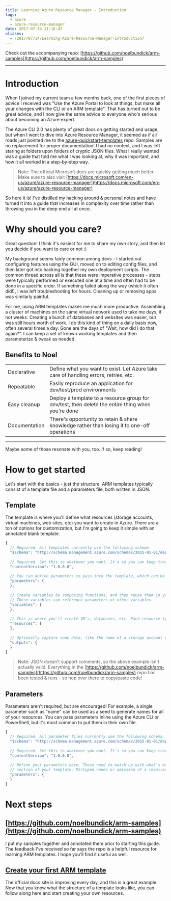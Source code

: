 ```yaml
---
title: Learning Azure Resource Manager - Introduction
tags:
  - azure
  - azure-resource-manager
date: 2017-07-14 11:16:47
aliases:
  - /2017/07/14/Learning-Azure-Resource-Manager-Introduction/
---
```



Check out the accompanying repo: [https://github.com/noelbundick/arm-samples](https://github.com/noelbundick/arm-samples)
***

# Introduction

When I joined my current team a few months back, one of the first pieces of advice I received was "Use the Azure Portal to look at things, but make all your changes with the CLI or an ARM template". That has turned out to be great advice, and I now give the same advice to everyone who's serious about becoming an Azure expert. 

The Azure CLI 2.0 has plenty of great docs on getting started and usage, but when I went to dive into Azure Resource Manager, it seemed as if all roads just pointed me to the [azure-quickstart-templates](https://github.com/Azure/azure-quickstart-templates) repo. Samples are no replacement for proper documentation! I had no context, and I was left staring at folders upon folders of cryptic JSON files. What I really wanted was a guide that told me what I was looking at, why it was important, and how it all worked in a step-by-step way.

> Note: The official Microsoft docs are quickly getting much better. Make sure to also visit [https://docs.microsoft.com/en-us/azure/azure-resource-manager](https://docs.microsoft.com/en-us/azure/azure-resource-manager)

So here it is! I've distilled my hacking around & personal notes and have turned it into a guide that increases in complexity over time rather than throwing you in the deep end all at once.

# Why should you care?

Great question! I think it's easiest for me to share my own story, and then let you decide if you want to care or not :)

My background seems fairly common among devs - I started out configuring features using the GUI, moved on to editing config files, and then later got into hacking together my own deployment scripts. The common thread across all is that these were imperative processes - steps were typically performed or executed one at a time and often had to be done in a specific order. If something failed along the way (which it often did!), I was left troubleshooting for hours. Cleaning up or removing apps was similarly painful.

For me, using ARM templates makes me much more productive. Assembling a cluster of machines on the same virtual network used to take me days, if not weeks. Creating a bunch of databases and websites was easier, but was still hours worth of work. I do this kind of thing on a daily basis now, often several times a day. Gone are the days of "Wait, how did I do that again?". I can keep a set of known working templates and then parameterize & tweak as needed.

## Benefits to Noel

| | |
|---|---|
|Declarative|Define what you want to exist. Let Azure take care of handling errors, retries, etc.|
|Repeatable|Easily reproduce an application for dev/test/prod environments|
|Easy cleanup|Deploy a template to a resource group for dev/test, then delete the entire thing when you're done|
|Documentation|There's opportunity to retain & share knowledge rather than losing it to one-off operations|

* * *

Maybe some of those resonate with you, too. If so, keep reading!

# How to get started

Let's start with the basics - just the structure. ARM templates typically consist of a template file and a parameters file, both written in JSON. 

## Template

The template is where you'll define what resources (storage accounts, virtual machines, web sites, etc) you want to create in Azure. There are a ton of options for customization, but I'm going to keep it simple with an annotated blank template.

```javascript
{
  // Required. All templates currently use the following schema
  "$schema": "http://schema.management.azure.com/schemas/2015-01-01/deploymentTemplate.json#",
 
  // Required. Set this to whatever you want. It's so you can keep track of your template's version
  "contentVersion": "1.0.0.0",
 
  // You can define parameters to pass into the template, which can be referenced later. Ex: the name of a storage acccount
  "parameters": {
  },
 
  // Create variables by composing functions, and then reuse them in your template
  // These variables can reference parameters or other variables
  "variables": {
  },
 
  // This is where you'll create VM's, databases, etc. Each resource type will use a different set of properties
  "resources": [
  ],
 
  // Optionally capture some data, like the name of a storage account or an SSH connection string
  "outputs": {
  }
}
```

> Note: JSON doesn't support comments, so the above example isn't actually valid. Everything in the [https://github.com/noelbundick/arm-samples](https://github.com/noelbundick/arm-samples) repo has been tested & runs - so hop over there to copy/paste code!

## Parameters

Parameters aren't required, but are encouraged! For example, a single parameter such as "name" can be used as a seed to generate names for all of your resources. You can pass parameters inline using the Azure CLI or PowerShell, but it's most common to put them in their own file.

```javascript
{
  // Required. All parameter files currently use the following schema
  "$schema": "http://schema.management.azure.com/schemas/2015-01-01/deploymentParameters.json#",
 
  // Required. Set this to whatever you want. It's so you can keep track of your parameter file version
  "contentVersion": "1.0.0.0",
 
  // Define your parameters here. These need to match up with what's been defined in the parameters
  // section of your template. Mistyped names or omission of a required parameter will result in an error!
  "parameters": {
  }
}
```

# Next steps

## [https://github.com/noelbundick/arm-samples](https://github.com/noelbundick/arm-samples)

I put my samples together and annotated them prior to starting this guide. The feedback I've received so far says the repo is a helpful resource for learning ARM templates. I hope you'll find it useful as well.

## [Create your first ARM template](https://docs.microsoft.com/en-us/azure/azure-resource-manager/resource-manager-create-first-template)

The official docs site is improving every day, and this is a great example. Now that you know what the structure of a template looks like, you can follow along here and start creating your own resources.